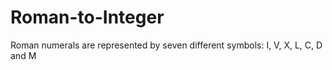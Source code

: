 # Roman-to-Integer
Roman numerals are represented by seven different symbols: I, V, X, L, C, D and M
